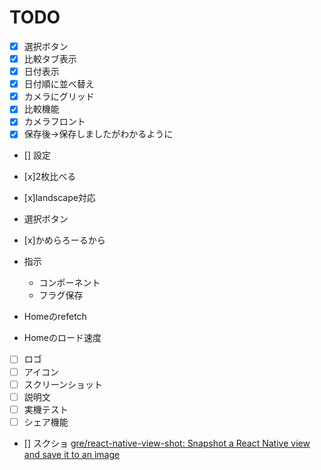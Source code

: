 
# TODO
- [x] 選択ボタン
- [x] 比較タブ表示
- [x] 日付表示
- [x] 日付順に並べ替え
- [x] カメラにグリッド
- [x] 比較機能
- [x] カメラフロント
- [x] 保存後→保存しましたがわかるように
- [] 設定
- [x]2枚比べる
- [x]landscape対応
- 選択ボタン
- [x]かめらろーるから

- 指示
  - コンポーネント
  - フラグ保存

- Homeのrefetch
- Homeのロード速度
- [  ] ロゴ
- [  ] アイコン
- [  ] スクリーンショット
- [  ] 説明文
- [  ] 実機テスト
- [  ] シェア機能
- [] スクショ [gre/react-native-view-shot: Snapshot a React Native view and save it to an image](https://github.com/gre/react-native-view-shot)

